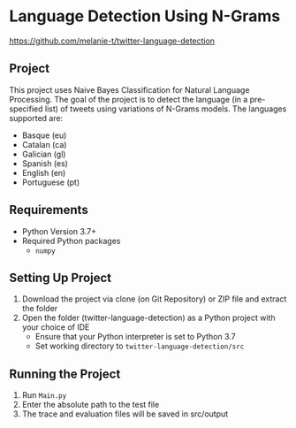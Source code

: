 # Language Detection Using N-Grams

https://github.com/melanie-t/twitter-language-detection

## Project
This project uses Naive Bayes Classification for Natural Language Processing. The goal of the project is to detect the language (in a pre-specified list) of tweets using variations of N-Grams models. The languages supported are:
* Basque (eu)
* Catalan (ca)
* Galician (gl)
* Spanish (es)
* English (en)
* Portuguese (pt)

## Requirements
* Python Version 3.7+
* Required Python packages
    * `numpy`

## Setting Up Project
1. Download the project via clone (on Git Repository) or ZIP file and extract the folder
3. Open the folder (twitter-language-detection) as a Python project with your choice of IDE
    * Ensure that your Python interpreter is set to Python 3.7
    * Set working directory to `twitter-language-detection/src`

## Running the Project
1. Run `Main.py`
2. Enter the absolute path to the test file
3. The trace and evaluation files will be saved in src/output
